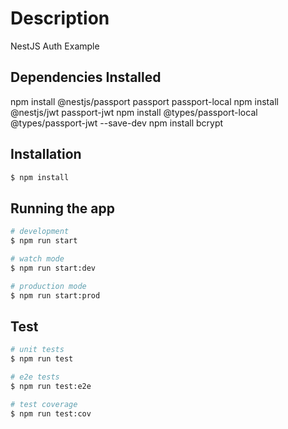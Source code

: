 # Description

NestJS Auth Example

## Dependencies Installed
npm install @nestjs/passport passport passport-local
npm install @nestjs/jwt passport-jwt
npm install @types/passport-local @types/passport-jwt --save-dev
npm install bcrypt

## Installation

```bash
$ npm install
```

## Running the app

```bash
# development
$ npm run start

# watch mode
$ npm run start:dev

# production mode
$ npm run start:prod
```

## Test

```bash
# unit tests
$ npm run test

# e2e tests
$ npm run test:e2e

# test coverage
$ npm run test:cov
```
